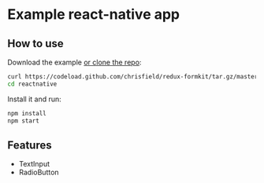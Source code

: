 # Example react-native app

## How to use

Download the example [or clone the repo](https://github.com/chrisfield/redux-formkit):

```bash
curl https://codeload.github.com/chrisfield/redux-formkit/tar.gz/master | tar -xz --strip=2 "redux-formkit"-master/examples/reactnative
cd reactnative
```

Install it and run:

```bash
npm install
npm start
```

## Features
* TextInput
* RadioButton

